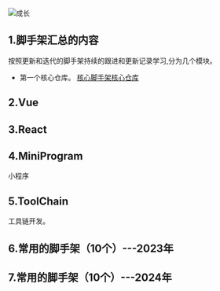 ![成长](/images/home.png)

## 1.脚手架汇总的内容

按照更新和迭代的脚手架持续的跟进和更新记录学习,分为几个模块。

- 第一个核心仓库。
[核心脚手架核心仓库](https://gitee.com/front-end-tool-development/cli-scaffold-local-down-sets.git)

## 2.Vue

## 3.React


## 4.MiniProgram
小程序

## 5.ToolChain
工具链开发。



## 6.常用的脚手架（10个）---2023年


## 7.常用的脚手架（10个）---2024年
